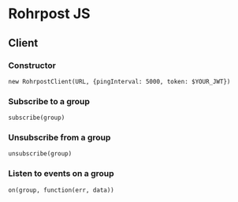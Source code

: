 # Rohrpost JS

## Client

### Constructor

```
new RohrpostClient(URL, {pingInterval: 5000, token: $YOUR_JWT})
```

### Subscribe to a group

```
subscribe(group)
```

### Unsubscribe from a group

```
unsubscribe(group)
```

### Listen to events on a group

```
on(group, function(err, data))
```
